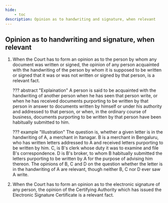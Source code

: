 ```yaml
---
hide:
    - toc
description: Opinion as to handwriting and signature, when relevant
---
```


## Opinion as to handwriting and signature, when relevant

1. When the Court has to form an opinion as to the person by whom any document was written or signed, the opinion of any person acquainted with the handwriting of the person by whom it is supposed to be written or signed that it was or was not written or signed by that person, is a relevant fact.

    ??? abstract "Explaination"
        A person is said to be acquainted with the handwriting of another person when he has seen that person write, or when he has received documents purporting to be written by that person in answer to documents written by himself or under his authority and addressed to that person, or when, in the ordinary course of business, documents purporting to be written by that person have been habitually submitted to him.

    ??? example "Illustration"
        The question is, whether a given letter is in the handwriting of A, a merchant in Itanagar. B is a merchant in Bengaluru, who has written letters addressed to A and received letters purporting to be written by him. C, is B's clerk whose duty it was to examine and file B's correspondence. D is B's broker, to whom B habitually submitted the letters purporting to be written by A for the purpose of advising him thereon. The opinions of B, C and D on the question whether the letter is in the handwriting of A are relevant, though neither B, C nor D ever saw A write.

2. When the Court has to form an opinion as to the electronic signature of any person, the opinion of the Certifying Authority which has issued the Electronic Signature Certificate is a relevant fact.
